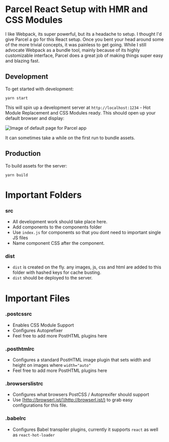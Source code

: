# Parcel React Setup with HMR and CSS Modules
I like Webpack, its super powerful, but its a headache to setup. I thought I'd give Parcel a go for this React setup. Once you bent your head around some of the more trivial concepts, it was painless to get going. While I still advocate Webpack as a bundle tool, mainly because of its highly customizable interface, Parcel does a great job of making things super easy and blazing fast.

## Development
To get started with development:

```
yarn start
```
This will spin up a development server at `http://localhost:1234` - Hot Module Replacement and CSS Modules ready. This should open up your default browser and display:

![Image of default page for Parcel app](https://i.imgur.com/pBxIEuJ.png)

It can sometimes take a while on the first run to bundle assets.

## Production

To build assets for the server:

```
yarn build
```

# Important Folders

### src

- All development work should take place here.
- Add components to the components folder
- Use `index.js` for components so that you dont need to important single JS files
- Name component CSS after the component.

### dist

- `dist` is created on the fly. any images, js, css and html are added to this folder with hashed keys for cache busting.
- `dist` should be deployed to the server.

# Important Files

### .postcssrc

- Enables CSS Module Support
- Configures Autoprefixer
- Feel free to add more PostHTML plugins here

### .posthtmlrc

- Configures a standard PostHTML image plugin that sets width and height on images where `width="auto"`
- Feel free to add more PostHTML plugins here

### .browserslistrc

- Configures what browsers PostCSS / Autoprexifer should support
- Use [http://browserl.ist/](http://browserl.ist/) to grab easy configurations for this file.

### .babelrc

- Configures Babel transpiler plugins, currently it supports `react` as well as `react-hot-loader`

